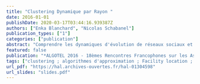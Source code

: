 ```yaml
---
title: "Clustering Dynamique par Rayon "
date: 2016-01-01
publishDate: 2020-03-17T03:44:16.939387Z
authors: ["Enka Blanchard", "Nicolas Schabanel"]
publication_types: ["1"]
categories: ["publication"]
abstract: "Comprendre les dynamiques d'évolution de réseaux sociaux et d'infrastructures est un problème crucial dans les domaines comme l'épidémiologie, l'urbanisme ou la marketing viral. Une quantité croissante de donnÂ´ees dynamiques sur des réseaux divers est disponible depuis plusieurs années mais les outils pour analyser ces données ne sont pas toujours adaptés. Nous proposons d'utiliser ces données dynamique pour faire des groupes d'individus de comportement similaire restant stables avec le temps. Pour cela nous introduisons une variante dynamique du problème Sum-Radii Clustering, en utilisant le formalisme du problème Dynamic Facility Location, avec la distinction que nous cherchons à minimiser le diamètre des groupes au lieu de la somme des distances au centre. Nous étudions deux adaptations naturelles d'algorithmes probabilistes utilisés pour Dynamic Facility Location (marchant respectivement dans le cas géenéeral et quand on se restreint à des espaces métriques). Dans le premier cas, l'algorithme atteint la même borne d'approximation et nous proposons une amélioration, aussi valable pour l'algorithme original (faisant passer le facteur d'approximation de O(lognT) à O(logn), où n est le nombre de clients et T la durée en nombre de pas de temps). Enfin, nous montrons que dans le cas métrique, les outils actuels ne permettent pas encore de donner un meilleur résultat, et exhibons un contre-exemple pour le deuxième algorithme, prouvant qu'il ne peut pas atteindre une approximation constante. Mots-clefs"
featured: false
publication: "*ALGOTEL 2016 - 18èmes Rencontres Francophones sur les Aspects Algorithmiques des Télécommunications*"
tags: ["clustering ; algorithmes d'approximation ; Facility location ; graphes dynamiques"]
url_pdf: "https://hal.archives-ouvertes.fr/hal-01304598"
url_slides: "slides.pdf"
---
```


